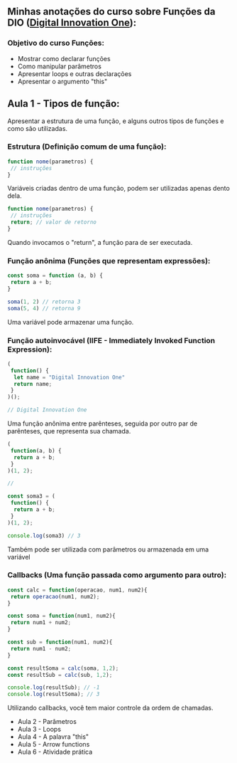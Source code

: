 
## Minhas anotações do curso sobre Funções da DIO ([Digital Innovation One](https://digitalinnovation.one/)):

### Objetivo do curso Funções:

- Mostrar como declarar funções
- Como manipular parâmetros
- Apresentar loops e outras declarações
- Apresentar o argumento "this"

## Aula 1 - Tipos de função:

Apresentar a estrutura de uma função, e alguns outros tipos de funções e como são utilizadas.

### Estrutura (Definição comum de uma função):
```js
function nome(parametros) {
 // instruções
}
```
Variáveis criadas dentro de uma função, podem ser utilizadas apenas dento dela.
```js
function nome(parametros) {
 // instruções
 return; // valor de retorno
}
```
Quando invocamos o "return", a função para de ser executada.

### Função anônima (Funções que representam expressões):
```js
const soma = function (a, b) {
 return a + b;
}

soma(1, 2) // retorna 3
soma(5, 4) // retorna 9
```
Uma variável pode armazenar uma função.

### Função autoinvocável (IIFE  - Immediately Invoked Function Expression):
```js
(
 function() {
  let name = "Digital Innovation One"
  return name;
 }
)();

// Digital Innovation One
```
Uma função anônima entre parênteses, seguida por outro par de parênteses, que representa sua chamada.
```js
(
 function(a, b) {
  return a + b;
 }
)(1, 2);

//

const soma3 = (
 function() {
  return a + b;
 }
)(1, 2);

console.log(soma3) // 3
```
Também pode ser utilizada com parâmetros ou armazenada em uma variável

### Callbacks (Uma função passada como argumento para outro):

```js
const calc = function(operacao, num1, num2){
 return operacao(num1, num2);
}

const soma = function(num1, num2){
 return num1 + num2;
}

const sub = function(num1, num2){
 return num1 - num2;
}

const resultSoma = calc(soma, 1,2);
const resultSub = calc(sub, 1,2);

console.log(resultSub); // -1
console.log(resultSoma); // 3
```

Utilizando callbacks, você tem maior controle da ordem de chamadas.

- Aula 2 - Parâmetros
- Aula 3 - Loops
- Aula 4 - A palavra "this"
- Aula 5 - Arrow functions
- Aula 6 - Atividade prática

